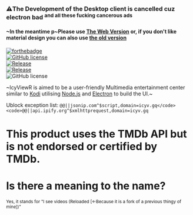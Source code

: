 ### ⚠️The Development of the Desktop client is cancelled cuz electron bad  <sup>and all these fucking cancerous ads</sup>
#### ~In the meantime p~Please use [The Web Version](https://icyv.gq) or, if you don't like material design you can also use [the old version](https://horizon.projects.duckforceone.gq/)

[![forthebadge](https://forthebadge.com/images/badges/made-with-javascript.svg)](https://forthebadge.com)
<br>
<a href="https://github.com/floprock/IcyViewR/blob/master/LICENSE"><img alt="GitHub license" src="https://img.shields.io/badge/License-Open_Source_with_restrictions-blue.svg?style=for-the-badge"></a><a href="https://github.com/floprock/IcyViewR/releases/latest">
     <br>
<img alt="Release" src="https://img.shields.io/badge/Latest%20Stable%20Version-4.0.0-blue.svg?style=for-the-badge"></a> 
<a href="https://github.com/duckforceone/IcyViewR/tree/v4.0.0-beta">
<br>
<img alt="Release" src="https://img.shields.io/badge/Latest%20Beta%20Version-Stable_:)-blue.svg?style=for-the-badge"></a>
<br>
<img alt="GitHub license" src="https://www.themoviedb.org/assets/2/v4/logos/408x161-powered-by-rectangle-green-bb4301c10ddc749b4e79463811a68afebeae66ef43d17bcfd8ff0e60ded7ce99.png">
<br>

~IcyViewR is aimed to be a user-friendly Multimedia entertainment center similar to <a href="https://github.com/xbmc/xbmc">Kodi</a>
utilising <a href="https://nodejs.org/en/">Node.js</a> and <a href="https://electronjs.org">Electron</a> to build the UI.~

Ublock exception list:
<code>@@||jsonip.com^$script,domain=icyv.gq</code> 
<code>@@||api.ipify.org^$xmlhttprequest,domain=icyv.gq</code>




# This product uses the TMDb API but is not endorsed or certified by TMDb.

# Is there a meaning to the name?
<sup>Yes, it stands for "I see videos (Reloaded [<-Because it is a fork of a previous thingy of mine])"</sup>
